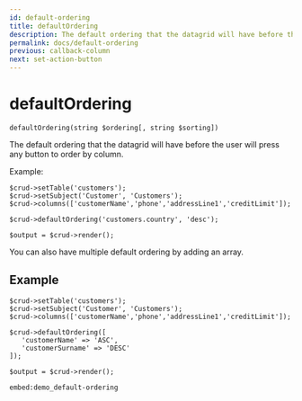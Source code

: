 ```yaml
---
id: default-ordering
title: defaultOrdering
description: The default ordering that the datagrid will have before the user will press any button to order by column.
permalink: docs/default-ordering
previous: callback-column
next: set-action-button
---
```


# defaultOrdering

<pre><code class="language-php">defaultOrdering(string $ordering[, string $sorting])</code></pre>
The default ordering that the datagrid will have before the user will press any button to order by column.

Example:
<pre><code class="language-php">$crud->setTable('customers');
$crud->setSubject('Customer', 'Customers');
$crud->columns(['customerName','phone','addressLine1','creditLimit']);

$crud->defaultOrdering('customers.country', 'desc');

$output = $crud->render();</code></pre>

You can also have multiple default ordering by adding an array.

## Example

<pre><code class="language-php">$crud->setTable('customers');
$crud->setSubject('Customer', 'Customers');
$crud->columns(['customerName','phone','addressLine1','creditLimit']);

$crud->defaultOrdering([
   'customerName' => 'ASC',
   'customerSurname' => 'DESC'
]);

$output = $crud->render();</code></pre>

`embed:demo_default-ordering`

